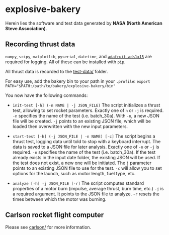 # explosive-bakery
Herein lies the software and test data generated by **NASA (North American Steve Association)**.

## Recording thrust data

`numpy`, `scipy`, `matplotlib`, `pyserial`, `datetime`, and [`adafruit-ads1x15`](https://github.com/adafruit/Adafruit_Python_ADS1x15) are required for logging. All of these can be installed with `pip`.

All thrust data is recorded to the [test-data/](test-data/) folder.

For easy use, add the bakery bin to your path in your `.profile`:
    `export PATH="$PATH:/path/to/bakery/explosive-bakery/bin"`

You now have the following commands:

*    `init-test [-h] (-n NAME | -j JSON_FILE)`
The script initializes a thrust test, allowing to set rocket parameters.
        Exactly one of `n` or `-j` is required. `-n` specifies the name of the test (i.e. batch_30a). With `-n`, a new JSON file will be created. `-j` points to an existing JSON file, which will be loaded then overwritten with the new input parameters.

*    `start-test [-h] (-j JSON_FILE | -n NAME) [-c]`
The script begins a thrust test, logging data until told to stop with a keyboard interrupt. The data is saved to a JSON file for later analysis.
        Exactly one of  `-n` or `-j` is required. `-n` specifies the name of the test (i.e. batch_30a). If the test already exists in the input date folder, the existing JSON will be used. If the test does not exist, a new one will be initiated. The `j` parameter points to an existing JSON file to use for the test.
        `-c` will allow you to set options for the launch, such as motor length, fuel type, etc.


*    `analyze [-h] -j JSON_FILE [-r]`
The script computes standard properties of a motor burn (impulse, average thrust, burn time, etc.)
        `-j` is a required argument. It points to the JSON file to analyze.
        `-r` resets the times between which the motor was burning.


    
## Carlson rocket flight computer
Please see [carlson/](carlson/) for more information.
